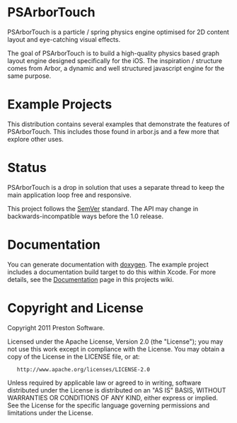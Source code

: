 
# PSArborTouch

PSArborTouch is a particle / spring physics engine optimised for 2D content layout and eye-catching visual effects.

The goal of PSArborTouch is to build a high-quality physics based graph layout engine designed specifically for the iOS.  The inspiration / structure comes from Arbor, a dynamic and well structured javascript engine for the same purpose.

# Example Projects

This distribution contains several examples that demonstrate the features of PSArborTouch.  This includes those found in arbor.js and a few more that explore other uses.


# Status

PSArborTouch is a drop in solution that uses a separate thread to keep the main application loop free and responsive.

This project follows the [SemVer](http://semver.org/) standard. The API may change in backwards-incompatible ways before the 1.0 release.


# Documentation

You can generate documentation with [doxygen](http://www.doxygen.org). The example project includes a documentation build target to do this within Xcode.    For more details, see the [Documentation](https://github.com/epreston/PSArborTouch/wiki/Documentation) page in this projects wiki.


# Copyright and License

Copyright 2011 Preston Software.

   Licensed under the Apache License, Version 2.0 (the "License");
   you may not use this work except in compliance with the License.
   You may obtain a copy of the License in the LICENSE file, or at:

       http://www.apache.org/licenses/LICENSE-2.0

   Unless required by applicable law or agreed to in writing, software
   distributed under the License is distributed on an "AS IS" BASIS,
   WITHOUT WARRANTIES OR CONDITIONS OF ANY KIND, either express or implied.
   See the License for the specific language governing permissions and
   limitations under the License.



